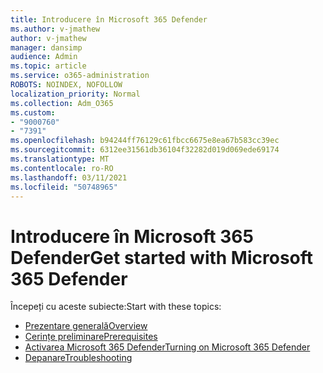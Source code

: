 ```yaml
---
title: Introducere în Microsoft 365 Defender
ms.author: v-jmathew
author: v-jmathew
manager: dansimp
audience: Admin
ms.topic: article
ms.service: o365-administration
ROBOTS: NOINDEX, NOFOLLOW
localization_priority: Normal
ms.collection: Adm_O365
ms.custom:
- "9000760"
- "7391"
ms.openlocfilehash: b94244ff76129c61fbcc6675e8ea67b583cc39ec
ms.sourcegitcommit: 6312ee31561db36104f32282d019d069ede69174
ms.translationtype: MT
ms.contentlocale: ro-RO
ms.lasthandoff: 03/11/2021
ms.locfileid: "50748965"
---
```

# <a name="get-started-with-microsoft-365-defender"></a><span data-ttu-id="ce83f-102">Introducere în Microsoft 365 Defender</span><span class="sxs-lookup"><span data-stu-id="ce83f-102">Get started with Microsoft 365 Defender</span></span>

<span data-ttu-id="ce83f-103">Începeți cu aceste subiecte:</span><span class="sxs-lookup"><span data-stu-id="ce83f-103">Start with these topics:</span></span>

- [<span data-ttu-id="ce83f-104">Prezentare generală</span><span class="sxs-lookup"><span data-stu-id="ce83f-104">Overview</span></span>](https://docs.microsoft.com/microsoft-365/security/mtp/microsoft-threat-protection)
- [<span data-ttu-id="ce83f-105">Cerințe preliminare</span><span class="sxs-lookup"><span data-stu-id="ce83f-105">Prerequisites</span></span>](https://docs.microsoft.com/microsoft-365/security/mtp/prerequisites)
- [<span data-ttu-id="ce83f-106">Activarea Microsoft 365 Defender</span><span class="sxs-lookup"><span data-stu-id="ce83f-106">Turning on Microsoft 365 Defender</span></span>](https://docs.microsoft.com/microsoft-365/security/mtp/mtp-enable)
- [<span data-ttu-id="ce83f-107">Depanare</span><span class="sxs-lookup"><span data-stu-id="ce83f-107">Troubleshooting</span></span>](https://docs.microsoft.com/microsoft-365/security/mtp/troubleshoot)
